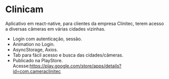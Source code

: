 # Clinicam
Aplicativo em react-native, para clientes da empresa Clinitec, terem acesso a diversas câmeras em várias cidades vizinhas. 
- Login com autenticação, sessão.
- Animation no Login.
- AsyncStorage, Axios.
- Tab para fácil acesso e busca das cidades/câmeras.
- Publicado na PlayStore.
Acesse:https://play.google.com/store/apps/details?id=com.cameraclinitec

